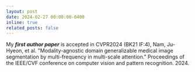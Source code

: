 ```yaml
---
layout: post
date: 2024-02-27 00:00:00-0400
inline: true
related_posts: false
---
```


My ***first author paper*** is accepted in CVPR2024 (BK21 IF:4), Nam, Ju-Hyeon, et al. "Modality-agnostic domain generalizable medical image segmentation by multi-frequency in multi-scale attention." Proceedings of the IEEE/CVF conference on computer vision and pattern recognition. 2024.